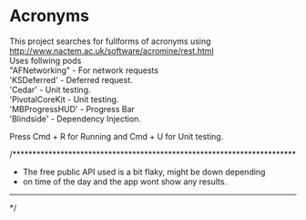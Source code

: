 # Acronyms
 This project searches for fullforms of acronyms using http://www.nactem.ac.uk/software/acromine/rest.html     
 Uses follwing pods     
 "AFNetworking" - For network requests     
 'KSDeferred'   - Deferred request.     
 'Cedar'        - Unit testing.     
 'PivotalCoreKit - Unit testing.     
 'MBProgressHUD' - Progress Bar     
 'Blindside'     - Dependency Injection.          
 
 Press Cmd + R for Running and Cmd + U for Unit testing.


/***********************************************************************
 * The free public API used is a bit flaky, might be down depending 
 * on time of the day and the app wont show any results. 
 ***********************************************************************
*/
